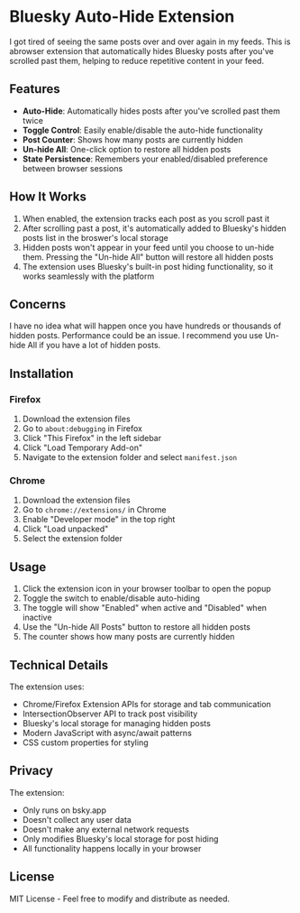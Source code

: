 # Bluesky Auto-Hide Extension

I got tired of seeing the same posts over and over again in my feeds. This is abrowser extension that automatically hides Bluesky posts after you've scrolled past them, helping to reduce repetitive content in your feed.

## Features

- **Auto-Hide**: Automatically hides posts after you've scrolled past them twice
- **Toggle Control**: Easily enable/disable the auto-hide functionality
- **Post Counter**: Shows how many posts are currently hidden
- **Un-hide All**: One-click option to restore all hidden posts
- **State Persistence**: Remembers your enabled/disabled preference between browser sessions

## How It Works

1. When enabled, the extension tracks each post as you scroll past it
2. After scrolling past a post, it's automatically added to Bluesky's hidden posts list in the broswer's local storage
3. Hidden posts won't appear in your feed until you choose to un-hide them. Pressing the "Un-hide All" button will restore all hidden posts
4. The extension uses Bluesky's built-in post hiding functionality, so it works seamlessly with the platform

## Concerns

I have no idea what will happen once you have hundreds or thousands of hidden posts. Performance could be an issue. I recommend you use Un-hide All if you have a lot of hidden posts.

## Installation

### Firefox
1. Download the extension files
2. Go to `about:debugging` in Firefox
3. Click "This Firefox" in the left sidebar
4. Click "Load Temporary Add-on"
5. Navigate to the extension folder and select `manifest.json`

### Chrome
1. Download the extension files
2. Go to `chrome://extensions/` in Chrome
3. Enable "Developer mode" in the top right
4. Click "Load unpacked"
5. Select the extension folder

## Usage

1. Click the extension icon in your browser toolbar to open the popup
2. Toggle the switch to enable/disable auto-hiding
3. The toggle will show "Enabled" when active and "Disabled" when inactive
4. Use the "Un-hide All Posts" button to restore all hidden posts
5. The counter shows how many posts are currently hidden

## Technical Details

The extension uses:
- Chrome/Firefox Extension APIs for storage and tab communication
- IntersectionObserver API to track post visibility
- Bluesky's local storage for managing hidden posts
- Modern JavaScript with async/await patterns
- CSS custom properties for styling

## Privacy

The extension:
- Only runs on bsky.app
- Doesn't collect any user data
- Doesn't make any external network requests
- Only modifies Bluesky's local storage for post hiding
- All functionality happens locally in your browser

## License

MIT License - Feel free to modify and distribute as needed.
